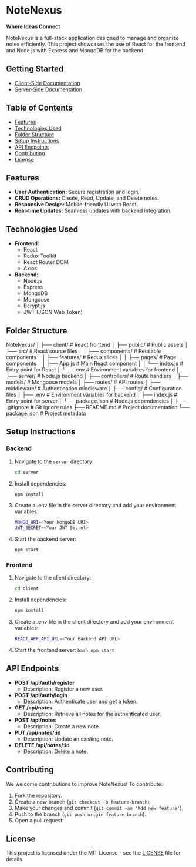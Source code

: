 # NoteNexus

**Where Ideas Connect**

NoteNexus is a full-stack application designed to manage and organize notes efficiently. This project showcases the use of React for the frontend and Node.js with Express and MongoDB for the backend.

## Getting Started

- [Client-Side Documentation](./client/README.md)
- [Server-Side Documentation](./server/README.md)

## Table of Contents

- [Features](#features)
- [Technologies Used](#technologies-used)
- [Folder Structure](#folder-structure)
- [Setup Instructions](#setup-instructions)
- [API Endpoints](#api-endpoints)
- [Contributing](#contributing)
- [License](#license)

## Features

- **User Authentication:** Secure registration and login.
- **CRUD Operations:** Create, Read, Update, and Delete notes.
- **Responsive Design:** Mobile-friendly UI with React.
- **Real-time Updates:** Seamless updates with backend integration.

## Technologies Used

- **Frontend:**
  - React
  - Redux Toolkit
  - React Router DOM
  - Axios
- **Backend:**
  - Node.js
  - Express
  - MongoDB
  - Mongoose
  - Bcrypt.js
  - JWT (JSON Web Token)

## Folder Structure

NoteNexus/ │ ├── client/ # React frontend │ ├── public/ # Public assets │ ├── src/ # React source files │ │ ├── components/ # Reusable components │ │ ├── features/ # Redux slices │ │ ├── pages/ # Page components │ │ ├── App.js # Main React component │ │ └── index.js # Entry point for React │ └── .env # Environment variables for frontend │ ├── server/ # Node.js backend │ ├── controllers/ # Route handlers │ ├── models/ # Mongoose models │ ├── routes/ # API routes │ ├── middleware/ # Authentication middleware │ ├── config/ # Configuration files │ ├── .env # Environment variables for backend │ ├── index.js # Entry point for server │ └── package.json # Node.js dependencies │ ├── .gitignore # Git ignore rules ├── README.md # Project documentation └── package.json # Project metadata

## Setup Instructions

### Backend

1. Navigate to the `server` directory:
   ```bash
   cd server
   ```
2. Install dependencies:
   ```bash
   npm install
   ```
3. Create a .env file in the server directory and add your environment variables:
   ```bash
   MONGO_URI=<Your MongoDB URI>
   JWT_SECRET=<Your JWT Secret>
   ```
4. Start the backend server:
   ```bash
   npm start
   ```

### Frontend

1. Navigate to the client directory:
   ```bash
   cd client
   ```
2. Install dependencies:
   ```bash
   npm install
   ```
3. Create a .env file in the client directory and add your environment variables:
   ```bash
   REACT_APP_API_URL=<Your Backend API URL>
   ```
4. Start the frontend server:
   `bash
npm start
`

## API Endpoints

- **POST /api/auth/register**
  - Description: Register a new user.
- **POST /api/auth/login**
  - Description: Authenticate user and get a token.
- **GET /api/notes**
  - Description: Retrieve all notes for the authenticated user.
- **POST /api/notes**
  - Description: Create a new note.
- **PUT /api/notes/:id**
  - Description: Update an existing note.
- **DELETE /api/notes/:id**
  - Description: Delete a note.

## Contributing

We welcome contributions to improve NoteNexus! To contribute:

1. Fork the repository.
2. Create a new branch (`git checkout -b feature-branch`).
3. Make your changes and commit (`git commit -am 'Add new feature'`).
4. Push to the branch (`git push origin feature-branch`).
5. Open a pull request.

## License

This project is licensed under the MIT License - see the [LICENSE](LICENSE) file for details.
